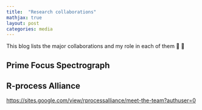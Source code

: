 ```yaml
---
title:  "Research collaborations"
mathjax: true
layout: post
categories: media
---
```


This blog lists the major collaborations and my role in each of them 🚀 🚀


## Prime Focus Spectrograph 


## R-process Alliance

https://sites.google.com/view/rprocessalliance/meet-the-team?authuser=0
